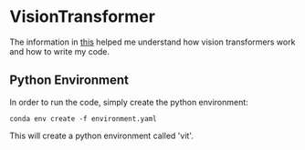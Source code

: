 # VisionTransformer


The information in <a href="https://towardsdatascience.com/understand-and-implement-vision-transformer-with-tensorflow-2-0-f5435769093">this</a>
helped me understand how vision transformers work and how to write my code.


## Python Environment
In order to run the code, simply create the python environment:
```shell
conda env create -f environment.yaml
```
This will create a python environment called 'vit'.
